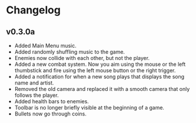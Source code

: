 # Changelog
## v0.3.0a
- Added Main Menu music.
- Added randomly shuffling music to the game.
- Enemies now collide with each other, but not the player.
- Added a new combat system. Now you aim using the mouse or the left thumbstick and fire using the left mouse button or the right trigger.
- Added a notification for when a new song plays that displays the song name and artist.
- Removed the old camera and replaced it with a smooth camera that only follows the player.
- Added health bars to enemies.
- Toolbar is no longer briefly visible at the beginning of a game.
- Bullets now go through coins.

